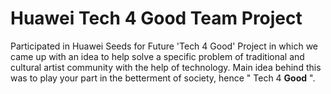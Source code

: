 # Huawei Tech 4 Good Team Project

Participated in Huawei Seeds for Future 'Tech 4 Good' Project in which we came up with an idea to help solve a specific problem of traditional and cultural artist community with the help of technology. Main idea behind this was to play your part in the betterment of society, hence " Tech 4 **Good** ".